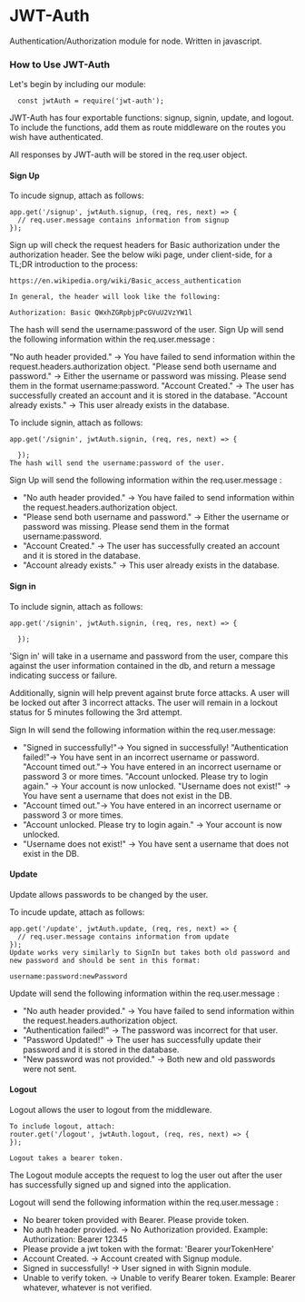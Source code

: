 # JWT-Auth
Authentication/Authorization module for node. Written in javascript.

### How to Use JWT-Auth

Let's begin by including our module: 
```
  const jwtAuth = require('jwt-auth');
```

JWT-Auth has four exportable functions: signup, signin, update, and logout. To include the functions, add them as route middleware on the routes you wish have authenticated.

All responses by JWT-auth will be stored in the req.user object. 

#### Sign Up

To incude signup, attach as follows: 

```
app.get('/signup', jwtAuth.signup, (req, res, next) => {
  // req.user.message contains information from signup
});
```

Sign up will check the request headers for Basic authorization under the authorization header. See the below wiki page, under client-side, for a TL;DR introduction to the process:

```
https://en.wikipedia.org/wiki/Basic_access_authentication

In general, the header will look like the following:

Authorization: Basic QWxhZGRpbjpPcGVuU2VzYW1l
```

The hash will send the username:password of the user.
Sign Up will send the following information within the req.user.message :

"No auth header provided." -> You have failed to send information within the request.headers.authorization object.
"Please send both username and password." -> Either the username or password was missing. Please send them in the format username:password.
"Account Created." -> The user has successfully created an account and it is stored in the database.
"Account already exists." -> This user already exists in the database.

To include signin, attach as follows:
```
app.get('/signin', jwtAuth.signin, (req, res, next) => {

  });
The hash will send the username:password of the user. 
```

Sign Up will send the following information within the req.user.message :


* "No auth header provided."                -> You have failed to send information within the request.headers.authorization object.
* "Please send both username and password." -> Either the username or password was missing. Please send them in the format username:password.
* "Account Created."                        -> The user has successfully created an account and it is stored in the database.
* "Account already exists."                 -> This user already exists in the database. 

#### Sign in

To include signin, attach as follows:

```
app.get('/signin', jwtAuth.signin, (req, res, next) => {

  });
```
'Sign in' will take in a username and password from the user, compare this against the user information contained in the db, and return a message indicating success or failure.

Additionally, signin will help prevent against brute force attacks. A user will be locked out after 3 incorrect attacks. The user will remain in a lockout status for 5 minutes following the 3rd attempt.

Sign In will send the following information within the req.user.message:


* "Signed in successfully!"-> You signed in successfully! "Authentication failed!"-> You have sent in an incorrect username or password. "Account timed out."-> You have entered in an incorrect username or password 3 or more times. "Account unlocked. Please try to login again." -> Your account is now unlocked. "Username does not exist!" -> You have sent a username that does not exist in the DB.
* "Account timed out."-> You have entered in an incorrect username or password 3 or more times.
* "Account unlocked. Please try to login again." -> Your account is now unlocked.
* "Username does not exist!" -> You have sent a username that does not exist in the DB.

#### Update

Update allows passwords to be changed by the user.

To incude update, attach as follows:

```
app.get('/update', jwtAuth.update, (req, res, next) => {
  // req.user.message contains information from update
});
Update works very similarly to SignIn but takes both old password and new password and should be sent in this format:

username:password:newPassword
```
Update will send the following information within the req.user.message :

* "No auth header provided."                -> You have failed to send information within the request.headers.authorization object.
* "Authentication failed!" ->      The password was incorrect for that user.
* "Password Updated!"                        -> The user has successfully update their password and it is stored in the database.
* "New password was not provided."          -> Both new and old passwords were not sent.

#### Logout

Logout allows the user to logout from the middleware.

```
To include logout, attach:
router.get('/logout', jwtAuth.logout, (req, res, next) => {
});

Logout takes a bearer token.
```

The Logout module accepts the request to log the user out after the user has successfully signed up and signed into the application.

Logout will send the following information within the req.user.message :
* No bearer token provided with Bearer. Please provide token.
* No auth header provided. -> No Authorization provided. Example: Authorization: Bearer 12345
* Please provide a jwt token with the format: 'Bearer yourTokenHere'
* Account Created. -> Account created with Signup module.
* Signed in successfully! -> User signed in with Signin module.
* Unable to verify token. -> Unable to verify Bearer token. Example: Bearer whatever, whatever is not verified.
